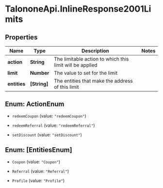 # TalononeApi.InlineResponse2001Limits

## Properties
Name | Type | Description | Notes
------------ | ------------- | ------------- | -------------
**action** | **String** | The limitable action to which this limit will be applied | 
**limit** | **Number** | The value to set for the limit | 
**entities** | **[String]** | The entities that make the address of this limit | 


<a name="ActionEnum"></a>
## Enum: ActionEnum


* `redeemCoupon` (value: `"redeemCoupon"`)

* `redeemReferral` (value: `"redeemReferral"`)

* `setDiscount` (value: `"setDiscount"`)




<a name="[EntitiesEnum]"></a>
## Enum: [EntitiesEnum]


* `Coupon` (value: `"Coupon"`)

* `Referral` (value: `"Referral"`)

* `Profile` (value: `"Profile"`)




